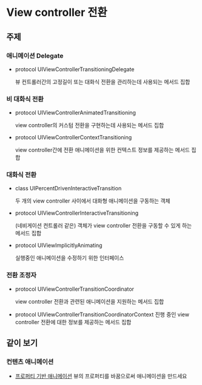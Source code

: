 # View controller 전환

## 주제

### 애니메이션 Delegate

* protocol UIViewControllerTransitioningDelegate

  뷰 컨트롤러간의 고정길이 또는 대화식 전환을 관리하는데 사용되는 메서드 집합

### 비 대화식 전환

* protocol UIViewControllerAnimatedTransitioning

  view controller의 커스텀 전환을 구현하는데 사용되는 메서드 집합

* protocol UIViewControllerContextTransitioning

  view controller간에 전환 애니메이션을 위한 컨텍스트 정보를 제공하는 메서드 집합

### 대화식 전환

* class UIPercentDrivenInteractiveTransition

  두 개의 view controller 사이에서 대화형 애니메이션을 구동하는 객체

* protocol UIViewControllerInteractiveTransitioning

  \(네비게이션 컨트롤러 같은\) 객체가 view controller 전환을 구동할 수 있게 하는 메서드 집합

* protocol UIViewImplicitlyAnimating

  실행중인 애니메이션을 수정하기 위한 인터페이스

### 전환 조정자

* protocol UIViewControllerTransitionCoordinator

  view controller 전환과 관련된 애니메이션을 지원하는 메서드 집합

* protocol UIViewControllerTransitionCoordinatorContext 진행 중인 view controller 전환에 대한 정보를 제공하는 메서드 집합

## 같이 보기

### 컨텐츠 애니메이션

* [프로퍼티 기반 애니메이션](property-based-animations/) 뷰의 프로퍼티를 바꿈으로써 애니메이션을 만드세요



